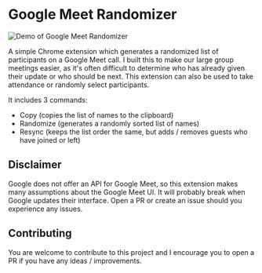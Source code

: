 # Google Meet Randomizer

![Demo of Google Meet Randomizer](http://g.recordit.co/F7eFUqvBv8.gif)

A simple Chrome extension which generates a randomized list of participants on a Google Meet call. I built this to make our large group meetings easier, as it's often difficult to determine who has already given their update or who should be next. This extension can also be used to take attendance or randomly select participants.

It includes 3 commands:

- Copy (copies the list of names to the clipboard)
- Randomize (generates a randomly sorted list of names)
- Resync (keeps the list order the same, but adds / removes guests who have joined or left)

## Disclaimer

Google does not offer an API for Google Meet, so this extension makes many assumptions about the Google Meet UI. It will probably break when Google updates their interface. Open a PR or create an issue should you experience any issues.

## Contributing

You are welcome to contribute to this project and I encourage you to open a PR if you have any ideas / improvements.
